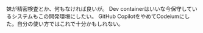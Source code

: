 妹が精密検査とか、何もなければ良いが。
Dev containerはいいな今保守しているシステムもこの開発環境にしたい。
GitHub CopilotをやめてCodeiumにした。自分の使い方ではこれで十分かもしれない。
